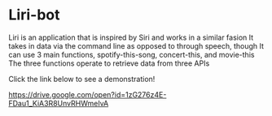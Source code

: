 # Liri-bot
Liri is an application that is inspired by Siri and works in a similar fasion
It takes in data via the command line as opposed to through speech, though
It can use 3 main functions, spotify-this-song, concert-this, and movie-this
The three functions operate to retrieve data from three APIs

Click the link below to see a demonstration!

https://drive.google.com/open?id=1zG276z4E-FDau1_KiA3R8UnvRHWmeIvA
